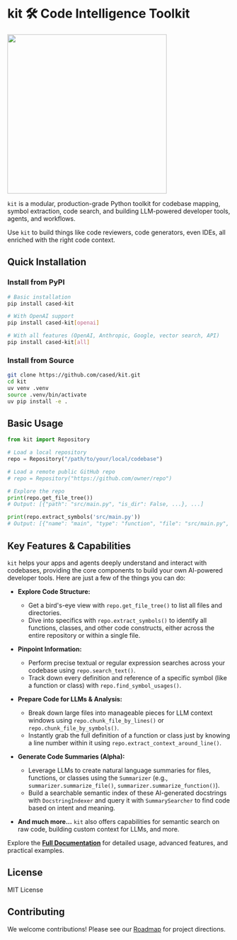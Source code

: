 # kit 🛠️ Code Intelligence Toolkit


<img src="https://github.com/user-attachments/assets/7bdfa9c6-94f0-4ee0-9fdd-cbd8bd7ec060" width="360">

`kit` is a modular, production-grade Python toolkit for codebase mapping, symbol extraction, code search, and building LLM-powered developer tools, agents, and workflows. 

Use `kit` to build things like code reviewers, code generators, even IDEs, all enriched with the right code context.

## Quick Installation

### Install from PyPI

```bash
# Basic installation
pip install cased-kit

# With OpenAI support
pip install cased-kit[openai]

# With all features (OpenAI, Anthropic, Google, vector search, API)
pip install cased-kit[all]
```

### Install from Source

```bash
git clone https://github.com/cased/kit.git
cd kit
uv venv .venv
source .venv/bin/activate
uv pip install -e .
```

## Basic Usage

```python
from kit import Repository

# Load a local repository
repo = Repository("/path/to/your/local/codebase")

# Load a remote public GitHub repo
# repo = Repository("https://github.com/owner/repo")

# Explore the repo
print(repo.get_file_tree())
# Output: [{"path": "src/main.py", "is_dir": False, ...}, ...]

print(repo.extract_symbols('src/main.py'))
# Output: [{"name": "main", "type": "function", "file": "src/main.py", ...}, ...]
```

## Key Features & Capabilities

`kit` helps your apps and agents deeply understand and interact with codebases, providing the core components to build your own AI-powered developer tools. Here are just a few of the things you can do:

*   **Explore Code Structure:**
    *   Get a bird's-eye view with `repo.get_file_tree()` to list all files and directories.
    *   Dive into specifics with `repo.extract_symbols()` to identify all functions, classes, and other code constructs, either across the entire repository or within a single file.

*   **Pinpoint Information:**
    *   Perform precise textual or regular expression searches across your codebase using `repo.search_text()`.
    *   Track down every definition and reference of a specific symbol (like a function or class) with `repo.find_symbol_usages()`.

*   **Prepare Code for LLMs & Analysis:**
    *   Break down large files into manageable pieces for LLM context windows using `repo.chunk_file_by_lines()` or `repo.chunk_file_by_symbols()`.
    *   Instantly grab the full definition of a function or class just by knowing a line number within it using `repo.extract_context_around_line()`.

*   **Generate Code Summaries (Alpha):**
    *   Leverage LLMs to create natural language summaries for files, functions, or classes using the `Summarizer` (e.g., `summarizer.summarize_file()`, `summarizer.summarize_function()`).
    *   Build a searchable semantic index of these AI-generated docstrings with `DocstringIndexer` and query it with `SummarySearcher` to find code based on intent and meaning.

*   **And much more...** `kit` also offers capabilities for semantic search on raw code, building custom context for LLMs, and more.

Explore the **[Full Documentation](https://kit.cased.com)** for detailed usage, advanced features, and practical examples.

## License

MIT License

## Contributing

We welcome contributions! Please see our [Roadmap](https://kit.cased.com/development/roadmap) for project directions.

